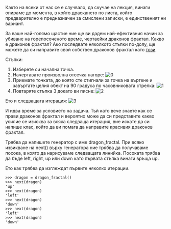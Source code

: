 Както на всеки от нас се е случвало, да скучае на лекция, винаги опираме до момента,
в който драскането по листа, който предварително е предназначен за смислени записки,
е единственият ни вариант.

За ваше най-голямо щастие ние ще ви дадем най-ефективния начин за убиване на горепосоченото време,
чертаейки драконов фрактал. Какво е драконов фрактал? Ако последвате няколкото стъпки по-долу,
ще можете да си направите свой собствен драконов фрактал като [този](http://upload.wikimedia.org/wikipedia/commons/thumb/6/69/Fractal_dragon_curve.jpg/220px-Fractal_dragon_curve.jpg)

Стъпки:

1. Изберете си начална точка.
2. Начертавате произволна отсечка нагоре: ![0](https://raw.github.com/fmi/python-homework/master/2013/challenges/static/dragons/0.png)
3. Приемате точката, до която сте стигнали за точка на въртене и завъртате целия обект на 90 градуса по часовниковата стрелка: ![1](https://raw.github.com/fmi/python-homework/master/2013/challenges/static/dragons/1.png)
4. Повтаряте стъпка 3 докато ви писне: ![2](https://raw.github.com/fmi/python-homework/master/2013/challenges/static/dragons/2.png)


Ето и следващата итерация: ![3](https://raw.github.com/fmi/python-homework/master/2013/challenges/static/dragons/3.png)

И идва време за условието на задача. Тъй като вече знаете как се прави драконов фрактал
и вероятно може да си представите какво усилие се изисква за всяка следваща итерация,
вие искате да си напише клас, който да ви помага да направите красивия драконов фрактал.

Трябва да напишете генератор с име dragon_fractal. При всяко извикване на next()
върху генератора ние трябва да получаваме посока, в която да нарисуваме следващата линийка.
Посоката трябва да бъде left, right, up или down като първата стъпка винаги връща up.

Ето как трябва да изглеждат първите няколко итерации.

    >>> dragon = dragon_fractal()
    >>> next(dragon)
    'up'
    >>> next(dragon)
    'left'
    >>> next(dragon)
    'down'
    >>> next(dragon)
    'left'
    >>> next(dragon)
    'down'
